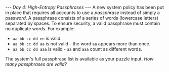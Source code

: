 *--- Day 4: High-Entropy Passphrases ---*
A new system policy has been put in place that requires all accounts to use a *passphrase* instead of simply a pass*word*. A passphrase consists of a series of words (lowercase letters) separated by spaces.
To ensure security, a valid passphrase must contain no duplicate words.
For example:

- `aa bb cc dd ee` is valid.
- `aa bb cc dd aa` is not valid - the word `aa` appears more than once.
- `aa bb cc dd aaa` is valid - `aa` and `aaa` count as different words.

The system's full passphrase list is available as your puzzle input. *How many passphrases are valid?*
